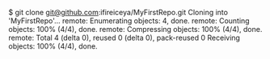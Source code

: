 $ git clone git@github.com:ifireiceya/MyFirstRepo.git
Cloning into 'MyFirstRepo'...
remote: Enumerating objects: 4, done.
remote: Counting objects: 100% (4/4), done.
remote: Compressing objects: 100% (4/4), done.
remote: Total 4 (delta 0), reused 0 (delta 0), pack-reused 0
Receiving objects: 100% (4/4), done.


